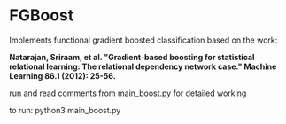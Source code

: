 # FGBoost
Implements functional gradient boosted classification based on the work:

**Natarajan, Sriraam, et al. "Gradient-based boosting for statistical relational learning: The relational dependency network case." Machine Learning 86.1 (2012): 25-56.**

run and read comments from main_boost.py for detailed working

to run:
python3 main_boost.py
